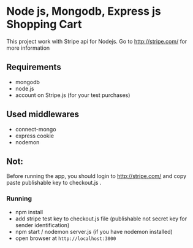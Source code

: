 
# Node js, Mongodb, Express js Shopping Cart 

This project work with Stripe api for Nodejs. Go to http://stripe.com/ for more information

## Requirements
- mongodb 
- node.js
- account on Stripe.js (for your test purchases)

## Used middlewares
- connect-mongo
- express cookie
- nodemon

## Not:
 Before running the app, you should login to http://stripe.com/ and copy paste publishable key to checkout.js .

 ### Running
  * npm install
  * add stripe test key to checkout.js file (publishable not secret key for sender identification)
  * npm start / nodemon server.js (if you have nodemon installed)
  * open browser at `http://localhost:3000`
